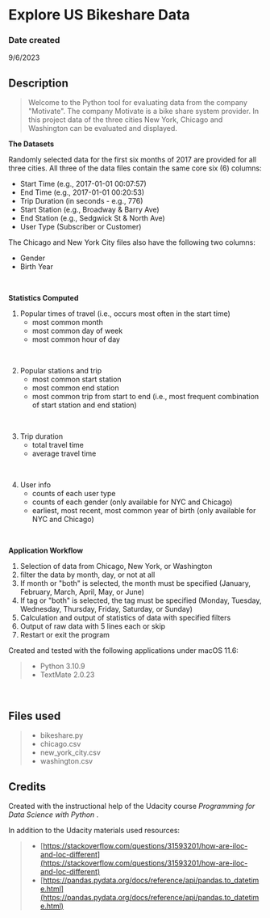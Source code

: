 # Explore US Bikeshare Data


### Date created
9/6/2023


## Description
> Welcome to the Python tool for evaluating data from the company "Motivate". 
The company Motivate is a bike share system provider. 
In this project data of the three cities New York, Chicago and Washington can be evaluated and displayed.


**The Datasets**

Randomly selected data for the first six months of 2017 are provided for all three cities. All three of the data files contain the same core six (6) columns:
- Start Time (e.g., 2017-01-01 00:07:57)
- End Time (e.g., 2017-01-01 00:20:53)
- Trip Duration (in seconds - e.g., 776)
- Start Station (e.g., Broadway & Barry Ave)
- End Station (e.g., Sedgwick St & North Ave)
- User Type (Subscriber or Customer)

		
The Chicago and New York City files also have the following two columns:
- Gender
- Birth Year
<br/>

**Statistics Computed**

1. Popular times of travel (i.e., occurs most often in the start time)
	- most common month
	- most common day of week
	- most common hour of day  
  <br/>   	 
  
2. Popular stations and trip
	- most common start station
	- most common end station
	- most common trip from start to end (i.e., most frequent combination of start station and end station)  
  <br/>
  
3. Trip duration
	- total travel time
	- average travel time  
  <br/> 
  
4. User info
	- counts of each user type
	- counts of each gender (only available for NYC and Chicago)
	- earliest, most recent, most common year of birth (only available for NYC and Chicago)  
<br/>    

**Application Workflow**

1. Selection of data from Chicago, New York, or Washington
2. filter the data by month, day, or not at all
3. If month or "both" is selected, the month must be specified (January, February, March, April, May, or June)
4. If tag or "both" is selected, the tag must be specified (Monday, Tuesday, Wednesday, Thursday, Friday, Saturday, or Sunday)
5. Calculation and output of statistics of data with specified filters 
6. Output of raw data with 5 lines each or skip
7. Restart or exit the program


Created and tested with the following applications under macOS 11.6:
>* Python 3.10.9
>* TextMate 2.0.23
<br/>

## Files used
>- bikeshare.py
>- chicago.csv
>- new_york_city.csv
>- washington.csv


## Credits

Created with the instructional help of the Udacity course  *Programming for Data Science with Python* .  

In addition to the Udacity materials used resources:
>- [https://stackoverflow.com/questions/31593201/how-are-iloc-and-loc-different](https://stackoverflow.com/questions/31593201/how-are-iloc-and-loc-different)
>- [https://pandas.pydata.org/docs/reference/api/pandas.to_datetime.html](https://pandas.pydata.org/docs/reference/api/pandas.to_datetime.html)

